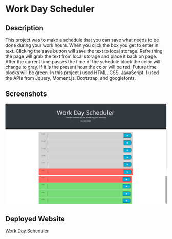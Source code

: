 # Work Day Scheduler

## Description
This project was to make a schedule that you can save what needs to be done during your work hours. When you click the box you get to enter in text. Clicking the save button will save the text to local storage. Refreshing the page will grab the text from local storage and place it back on page. After the current time passes the time of the schedule block the color will change to gray. If it is the present hour the color will be red. Future time blocks will be green.
In this project i used HTML, CSS, JavaScript. I used the APIs from Jquery, Moment.js, Bootstrap, and googlefonts.


## Screenshots
![First screenshot](./Assets/work-day-first.PNG)
![second screenshot](./Assets/work-day-second.PNG)


## Deployed Website

[Work Day Scheduler](https://amassey42.github.io/work-day-scheduler/)